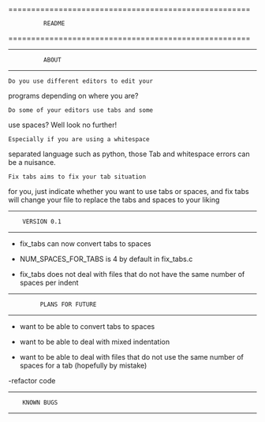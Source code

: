=====================================================

		      README

=====================================================

*****************************************************

		      ABOUT

*****************************************************

	Do you use different editors to edit your 
programs depending on where you are?

	Do some of your editors use tabs and some
use spaces? Well look no further!

	Especially if you are using a whitespace 
separated language such as python, those Tab and
whitespace errors can be a nuisance.

	Fix tabs aims to fix your tab situation
for you, just indicate whether you want to use
tabs or spaces, and fix tabs will change your
file to replace the tabs and spaces to your 
liking

**********************************************

		VERSION 0.1

**********************************************

- fix_tabs can now convert tabs to spaces

- NUM_SPACES_FOR_TABS is 4 by default
in fix_tabs.c

- fix_tabs does not deal with files that 
do not have the same number of spaces per
indent

*********************************************

             PLANS FOR FUTURE

*********************************************

- want to be able to convert tabs to spaces

- want to be able to deal with mixed 
indentation

- want to be able to deal with files that 
do not use the same number of spaces for
a tab (hopefully by mistake)

-refactor code


**********************************************

		KNOWN BUGS

**********************************************


